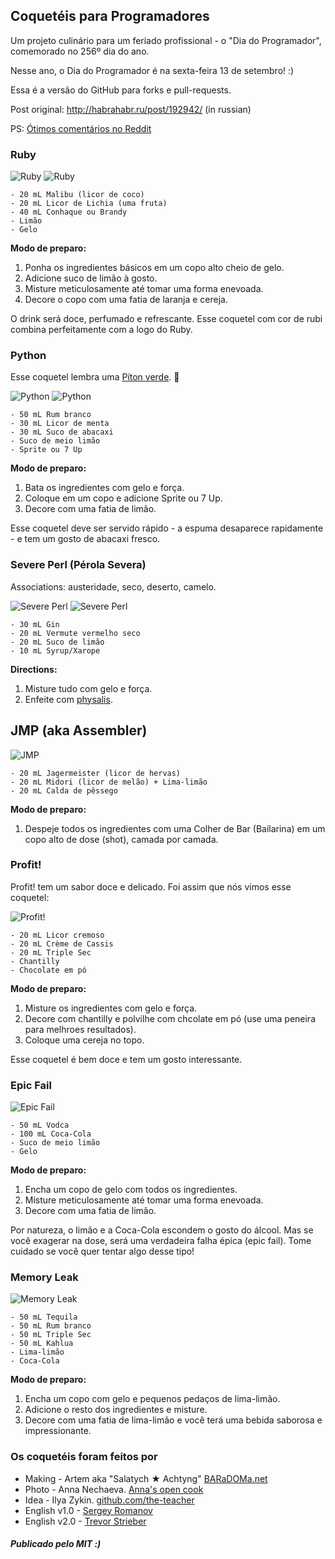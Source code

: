 ## Coquetéis para Programadores

Um projeto culinário para um feriado profissional - o "Dia do Programador", comemorado no 256º dia do ano.

Nesse ano, o Dia do Programador é na sexta-feira 13 de setembro! :)

Essa é a versão do GitHub para forks e pull-requests.

Post original: http://habrahabr.ru/post/192942/ (in russian)

PS: [Ótimos comentários no Reddit](http://www.reddit.com/r/programming/comments/1m6n2g/cocktails_for_programmers/)

### Ruby

<img src="http://habr.habrastorage.org/post_images/d9a/b87/91d/d9ab8791dff93a03020fc96faf408c48.jpg" alt="Ruby" title="Ruby" />

<img src="http://habr.habrastorage.org/post_images/c50/c74/b1b/c50c74b1bad7a7a785c5055eaeb6a0aa.jpg" alt="Ruby" title="Ruby" />

```
- 20 mL Malibu (licor de coco)
- 20 mL Licor de Lichia (uma fruta)
- 40 mL Conhaque ou Brandy
- Limão
- Gelo
```

**Modo de preparo:**

1.  Ponha os ingredientes básicos em um copo alto cheio de gelo.
2.  Adicione suco de limão à gosto.
3.  Misture meticulosamente até tomar uma forma enevoada.
4.  Decore o copo com uma fatia de laranja e cereja.

O drink será doce, perfumado e refrescante. Esse coquetel com cor de rubi combina perfeitamente com a logo do Ruby.

### Python

Esse coquetel lembra uma [Píton verde](https://www.google.ru/search?q=green+python&ie=UTF-8&tbm=isch&source=og). :snake:

<img src="http://habr.habrastorage.org/post_images/a81/043/540/a81043540b546fe94fd3f8228c1be439.jpg" alt="Python" title="Python" />

<img src="http://habr.habrastorage.org/post_images/8b2/170/619/8b21706197f93ffde4f8f1d7cb9c444b.jpg" alt="Python" title="Python" />

```
- 50 mL Rum branco
- 30 mL Licor de menta
- 30 mL Suco de abacaxi
- Suco de meio limão
- Sprite ou 7 Up
```

**Modo de preparo:**

1.  Bata os ingredientes com gelo e força.
2.  Coloque em um copo e adicione Sprite ou 7 Up.
3.  Decore com uma fatia de limão.

Esse coquetel deve ser servido rápido - a espuma desaparece rapidamente - e tem um gosto de abacaxi fresco.

### Severe Perl (Pérola Severa)

Associations: austeridade, seco, deserto, camelo.

<img src="http://habr.habrastorage.org/post_images/122/4c2/773/1224c27737964d566311aae4fae37829.jpg" alt="Severe Perl" title="Severe Perl" />

<img src="http://habr.habrastorage.org/post_images/335/a14/7a8/335a147a8eff811aa6cf6470c84181bd.jpg" alt="Severe Perl" title="Severe Perl" />

```
- 30 mL Gin
- 20 mL Vermute vermelho seco
- 20 mL Suco de limão
- 10 mL Syrup/Xarope
```

**Directions:**

1.  Misture tudo com gelo e força.
2.  Enfeite com [physalis](http://en.wikipedia.org/wiki/Physalis).

## JMP (aka Assembler)

<img src="http://habr.habrastorage.org/post_images/e40/2f5/004/e402f5004acdd7ad9f7d834fed1dc6f1.jpg" alt="JMP" title="JMP" />

```
- 20 mL Jagermeister (licor de hervas)
- 20 mL Midori (licor de melão) + Lima-limão
- 20 mL Calda de pêssego
```

**Modo de preparo:**

1.  Despeje todos os ingredientes com uma Colher de Bar (Bailarina) em um copo alto de dose (shot), camada por camada.

### Profit!

Profit! tem um sabor doce e delicado. Foi assim que nós vimos esse coquetel:

<img src="http://habr.habrastorage.org/post_images/962/c3f/122/962c3f12264c8baf7c00d7f5c2322905.jpg" alt="Profit!" title="Profit!"/>

```
- 20 mL Licor cremoso
- 20 mL Crème de Cassis
- 20 mL Triple Sec
- Chantilly
- Chocolate em pó
```

**Modo de preparo:**

1.  Misture os ingredientes com gelo e força.
2.  Decore com chantilly e polvilhe com chcolate em pó (use uma peneira para melhroes resultados).
3.  Coloque uma cereja no topo.

Esse coquetel é bem doce e tem um gosto interessante.

### Epic Fail

<img src="http://habr.habrastorage.org/post_images/56f/3dc/235/56f3dc2353b0f845a3e8c29512f68dd7.jpg" alt="Epic Fail" title="Epic Fail" />

```
- 50 mL Vodca
- 100 mL Coca-Cola
- Suco de meio limão
- Gelo
```

**Modo de preparo:**

1.  Encha um copo de gelo com todos os ingredientes.
2.  Misture meticulosamente até tomar uma forma enevoada.
3.  Decore com uma fatia de limão.

Por natureza, o limão e a Coca-Cola escondem o gosto do álcool. Mas se você exagerar na dose, será uma verdadeira falha épica (epic fail). Tome cuidado se você quer tentar algo desse tipo!

### Memory Leak

<img src="http://habr.habrastorage.org/post_images/6e8/159/0bf/6e81590bfa8295c4129415063b9ffde7.jpg" alt="Memory Leak" title="Memory Leak" />

```
- 50 mL Tequila
- 50 mL Rum branco
- 50 mL Triple Sec
- 50 mL Kahlua
- Lima-limão
- Coca-Cola
```

**Modo de preparo:**

1.  Encha um copo com gelo e pequenos pedaços de lima-limão.
2.  Adicione o resto dos ingredientes e misture.
3.  Decore com uma fatia de lima-limão e você terá uma bebida saborosa e impressionante.

### Os coquetéis foram feitos por

* Making - Artem aka "Salatych ★ Achtyng" [BARaDOMa.net](http://vk.com/baradomanet)
* Photo - Anna Nechaeva. [Anna's open cook](http://open-cook.ru)
* Idea - Ilya Zykin. [github.com/the-teacher](https://github.com/the-teacher)
* English v1.0 - [Sergey Romanov](https://github.com/srg-rmnv)
* English v2.0 - [Trevor Strieber](https://github.com/TrevorS)

##### Publicado pelo MIT :)





